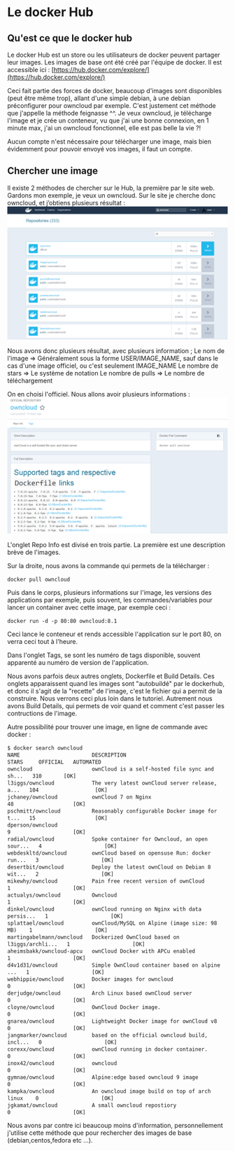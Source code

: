 # Le docker Hub

## Qu'est ce que le docker hub
Le docker Hub est un store ou les utilisateurs de docker peuvent partager leur images. Les images de base ont été créé par l'équipe de docker.
Il est accessible ici :
[https://hub.docker.com/explore/](https://hub.docker.com/explore/)

Ceci fait partie des forces de docker, beaucoup d'images sont disponibles (peut être même trop), allant d'une simple debian, à une debian préconfigurer pour owncloud par exemple.
C'est justement cet méthode que j'appelle la méthode feignasse ^^. Je veux owncloud, je télécharge l'image et je crée un conteneur, vu que j'ai une bonne connexion, en 1 minute max, j'ai un owncloud fonctionnel, elle est pas belle la vie ?!

Aucun compte n'est nécessaire pour télécharger une image, mais bien évidemment pour pouvoir envoyé vos images, il faut un compte.


## Chercher une image
Il existe 2 méthodes de chercher sur le Hub, la première par le site web.
Gardons mon exemple, je veux un owncloud.
Sur le site je cherche donc owncloud, et j’obtiens plusieurs résultat :
![](images/4.searchhub.png)

Nous avons donc plusieurs résultat, avec plusieurs information ;
Le nom de l'image => Généralement sous la forme USER/IMAGE_NAME, sauf dans le cas d'une image officiel, ou c'est seulement IMAGE_NAME
Le nombre de stars => Le système de notation
Le nombre de pulls => Le nombre de téléchargement

On en choisi l'officiel.
Nous allons avoir plusieurs informations :
![](images/4.owncloud.png)

L'onglet Repo Info est divisé en trois partie.
La première est une description brève de l'images.

Sur la droite, nous avons la commande qui permets de la télécharger :
```shell
docker pull owncloud
```

Puis dans le corps, plusieurs informations sur l'image, les versions des applications par exemple, puis souvent, les commandes/variables pour lancer un container avec cette image, par exemple ceci :
```shell
docker run -d -p 80:80 owncloud:8.1
```
Ceci lance le conteneur et rends accessible l'application sur le port 80, on verra ceci tout à l'heure.


Dans l'onglet Tags, se sont les numéro de tags disponible, souvent apparenté au numéro de version de l'application.

Nous avons parfois deux autres onglets, Dockerfile et Build Details. Ces onglets apparaissent quand les images sont "autobuildé" par le dockerhub, et donc il s'agit de la "recette" de l'image, c'est le fichier qui a permit de la construire. Nous verrons ceci plus loin dans le tutoriel. Autrement nous avons Build Details, qui permets de voir quand et comment c'est passer les contructions de l'image.


Autre possibilité pour trouver une image, en ligne de commande avec docker :
```shell
$ docker search owncloud
NAME                       DESCRIPTION                                     STARS     OFFICIAL   AUTOMATED
owncloud                   ownCloud is a self-hosted file sync and sh...   310       [OK]
l3iggs/owncloud            The very latest ownCloud server release, a...   104                  [OK]
jchaney/owncloud           ownCloud 7 on Nginx                             48                   [OK]
pschmitt/owncloud          Reasonably configurable Docker image for t...   15                   [OK]
dperson/owncloud                                                           9                    [OK]
radial/owncloud            Spoke container for Owncloud, an open sour...   4                    [OK]
webdeskltd/owncloud        ownCloud based on opensuse Run: docker run...   3                    [OK]
desertbit/owncloud         Deploy the latest ownCloud on Debian 8 wit...   2                    [OK]
mikewhy/owncloud           Pain free recent version of ownCloud            1                    [OK]
actualys/owncloud          Owncloud                                        1                    [OK]
dinkel/owncloud            ownCloud running on Nginx with data persis...   1                    [OK]
splattael/owncloud         ownCloud/MySQL on Alpine (image size: 98 MB)    1                    [OK]
martingabelmann/owncloud   Dockerized OwnCloud based on l3iggs/archli...   1                    [OK]
aheimsbakk/owncloud-apcu   ownCloud Docker with APCu enabled               1                    [OK]
d4v1d31/owncloud           Simple OwnCloud container based on alpine ...   1                    [OK]
webhippie/owncloud         Docker images for owncloud                      0                    [OK]
derjudge/owncloud          Arch Linux based ownCloud server                0                    [OK]
cloyne/owncloud            OwnCloud Docker image.                          0                    [OK]
gnarea/owncloud            Lightweight Docker image for ownCloud v8        0                    [OK]
jangmarker/owncloud        based on the official owncloud build, incl...   0                    [OK]
corexx/owncloud            ownCloud running in docker container.           0                    [OK]
inox42/owncloud            owncloud                                        0                    [OK]
gymnae/owncloud            Alpine:edge based owncloud 9 image              0                    [OK]
kampka/owncloud            An owncloud image build on top of arch linux    0                    [OK]
jgkamat/owncloud           A small owncloud repostiory                     0                    [OK]
```

Nous avons par contre ici beaucoup moins d'information, personnellement j'utilise cette méthode que pour rechercher des images de base (debian,centos,fedora etc ...).

